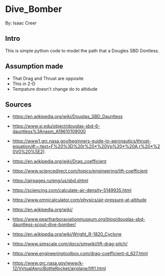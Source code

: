 # Dive_Bomber
By: Isaac Creer

## Intro
This is simple python code to model the path that a Dougles SBD Dontless. 

## Assumption made
- That Drag and Thrust are opposite
- This in 2-D
- Tempature doesn't change do to altidude 

## Sources

- https://en.wikipedia.org/wiki/Douglas_SBD_Dauntless

- https://www.si.edu/object/douglas-sbd-6-dauntless%3Anasm_A19610109000

- https://www1.grc.nasa.gov/beginners-guide-to-aeronautics/thrust-equation/#:~:text=F%20%3D%20r%20*%20Vp%20*%20A,r%20*%20V0%20%5E2).

- https://en.wikipedia.org/wiki/Drag_coefficient

- https://www.sciencedirect.com/topics/engineering/lift-coefficient

- https://airpages.ru/eng/us/sbd.shtml

- https://sciencing.com/calculate-air-density-5149935.html

- https://www.omnicalculator.com/physics/air-pressure-at-altitude

- https://en.wikipedia.org/wiki/

- https://www.pearlharboraviationmuseum.org/blog/douglas-sbd-dauntless-scout-dive-bomber/

- https://en.wikipedia.org/wiki/Wright_R-1820_Cyclone

- https://www.simscale.com/docs/simwiki/lift-drag-pitch/

- https://www.engineeringtoolbox.com/drag-coefficient-d_627.html

- https://www.grc.nasa.gov/www/k-12/VirtualAero/BottleRocket/airplane/lift1.html